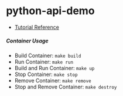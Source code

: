 # python-api-demo

* [Tutorial Reference](https://codeburst.io/this-is-how-easy-it-is-to-create-a-rest-api-8a25122ab1f3)



##### Container Usage

* Build Container: `make build`
* Run Container: `make run`
* Build and Run Container: `make up`
* Stop Container: `make stop`
* Remove Container: `make remove`
* Stop and Remove Container: `make destroy`

